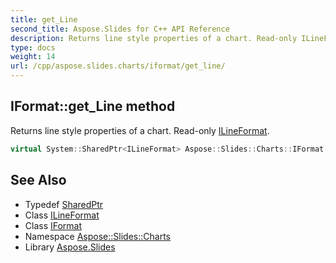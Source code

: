 ```yaml
---
title: get_Line
second_title: Aspose.Slides for C++ API Reference
description: Returns line style properties of a chart. Read-only ILineFormat.
type: docs
weight: 14
url: /cpp/aspose.slides.charts/iformat/get_line/
---
```

## IFormat::get_Line method


Returns line style properties of a chart. Read-only [ILineFormat](../../../aspose.slides/ilineformat/).

```cpp
virtual System::SharedPtr<ILineFormat> Aspose::Slides::Charts::IFormat::get_Line()=0
```

## See Also

* Typedef [SharedPtr](../../../system/sharedptr/)
* Class [ILineFormat](../../../aspose.slides/ilineformat/)
* Class [IFormat](../)
* Namespace [Aspose::Slides::Charts](../../)
* Library [Aspose.Slides](../../../)
